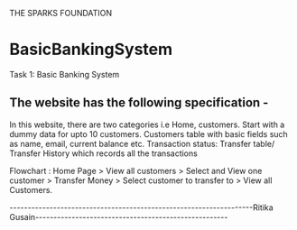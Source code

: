 THE SPARKS FOUNDATION
# BasicBankingSystem
Task 1: Basic Banking System

## The website has the following specification -
  In this website, there are two categories i.e Home, customers.
  Start with a dummy data for upto 10 customers.
  Customers table with basic fields such as name, email, current balance etc.
 Transaction status:
 Transfer table/ Transfer History which records all the transactions

Flowchart : 
          Home Page > View all customers > Select and View one customer > Transfer Money > Select customer to transfer to > View all Customers.

-------------------------------------------------------------------Ritika Gusain-----------------------------------------------------

